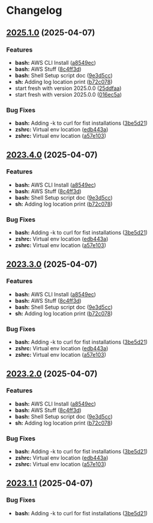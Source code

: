 # Changelog

## [2025.1.0](https://github.com/jonmatum/dotfiles/compare/dotfiles-v2025.0.0...dotfiles-v2025.1.0) (2025-04-07)


### Features

* **bash:** AWS CLI Install ([a8549ec](https://github.com/jonmatum/dotfiles/commit/a8549ec8c981d09cd6be92c67e1f1072195847a0))
* **bash:** AWS Stuff ([8c4ff3d](https://github.com/jonmatum/dotfiles/commit/8c4ff3d88b864b67a9a8f952b270e2285f7614a9))
* **bash:** Shell Setup script doc ([9e3d5cc](https://github.com/jonmatum/dotfiles/commit/9e3d5ccacb647094c06fbbe0437f1ee891fc6171))
* **sh:** Adding log location print ([b72c078](https://github.com/jonmatum/dotfiles/commit/b72c07881763b9343ef425d2e3ec124a3514b09e))
* start fresh with version 2025.0.0 ([25ddfaa](https://github.com/jonmatum/dotfiles/commit/25ddfaa2dec73faf0c6f51b7f1352fb27a59d52e))
* start fresh with version 2025.0.0 ([016ec5a](https://github.com/jonmatum/dotfiles/commit/016ec5aaa670fc42b0a644356b3cb07755ca0dda))


### Bug Fixes

* **bash:** Adding -k to curl for fist installations ([3be5d21](https://github.com/jonmatum/dotfiles/commit/3be5d21b54c9ab6c5060e2167a5b436a5f886847))
* **zshrc:** Virtual env location ([edb443a](https://github.com/jonmatum/dotfiles/commit/edb443a92b41cb3140798b90bb8d270c5f29ce9e))
* **zshrc:** Virtual env location ([a57e103](https://github.com/jonmatum/dotfiles/commit/a57e103903de371d00ddd516c4d954bb892767a4))

## [2023.4.0](https://github.com/jonmatum/dotfiles/compare/v2023.3.0...v2023.4.0) (2025-04-07)


### Features

* **bash:** AWS CLI Install ([a8549ec](https://github.com/jonmatum/dotfiles/commit/a8549ec8c981d09cd6be92c67e1f1072195847a0))
* **bash:** AWS Stuff ([8c4ff3d](https://github.com/jonmatum/dotfiles/commit/8c4ff3d88b864b67a9a8f952b270e2285f7614a9))
* **bash:** Shell Setup script doc ([9e3d5cc](https://github.com/jonmatum/dotfiles/commit/9e3d5ccacb647094c06fbbe0437f1ee891fc6171))
* **sh:** Adding log location print ([b72c078](https://github.com/jonmatum/dotfiles/commit/b72c07881763b9343ef425d2e3ec124a3514b09e))


### Bug Fixes

* **bash:** Adding -k to curl for fist installations ([3be5d21](https://github.com/jonmatum/dotfiles/commit/3be5d21b54c9ab6c5060e2167a5b436a5f886847))
* **zshrc:** Virtual env location ([edb443a](https://github.com/jonmatum/dotfiles/commit/edb443a92b41cb3140798b90bb8d270c5f29ce9e))
* **zshrc:** Virtual env location ([a57e103](https://github.com/jonmatum/dotfiles/commit/a57e103903de371d00ddd516c4d954bb892767a4))

## [2023.3.0](https://github.com/jonmatum/dotfiles/compare/v2023.2.0...v2023.3.0) (2025-04-07)


### Features

* **bash:** AWS CLI Install ([a8549ec](https://github.com/jonmatum/dotfiles/commit/a8549ec8c981d09cd6be92c67e1f1072195847a0))
* **bash:** AWS Stuff ([8c4ff3d](https://github.com/jonmatum/dotfiles/commit/8c4ff3d88b864b67a9a8f952b270e2285f7614a9))
* **bash:** Shell Setup script doc ([9e3d5cc](https://github.com/jonmatum/dotfiles/commit/9e3d5ccacb647094c06fbbe0437f1ee891fc6171))
* **sh:** Adding log location print ([b72c078](https://github.com/jonmatum/dotfiles/commit/b72c07881763b9343ef425d2e3ec124a3514b09e))


### Bug Fixes

* **bash:** Adding -k to curl for fist installations ([3be5d21](https://github.com/jonmatum/dotfiles/commit/3be5d21b54c9ab6c5060e2167a5b436a5f886847))
* **zshrc:** Virtual env location ([edb443a](https://github.com/jonmatum/dotfiles/commit/edb443a92b41cb3140798b90bb8d270c5f29ce9e))
* **zshrc:** Virtual env location ([a57e103](https://github.com/jonmatum/dotfiles/commit/a57e103903de371d00ddd516c4d954bb892767a4))

## [2023.2.0](https://github.com/jonmatum/dotfiles/compare/v2023.1.1...v2023.2.0) (2025-04-07)


### Features

* **bash:** AWS CLI Install ([a8549ec](https://github.com/jonmatum/dotfiles/commit/a8549ec8c981d09cd6be92c67e1f1072195847a0))
* **bash:** AWS Stuff ([8c4ff3d](https://github.com/jonmatum/dotfiles/commit/8c4ff3d88b864b67a9a8f952b270e2285f7614a9))
* **bash:** Shell Setup script doc ([9e3d5cc](https://github.com/jonmatum/dotfiles/commit/9e3d5ccacb647094c06fbbe0437f1ee891fc6171))
* **sh:** Adding log location print ([b72c078](https://github.com/jonmatum/dotfiles/commit/b72c07881763b9343ef425d2e3ec124a3514b09e))


### Bug Fixes

* **bash:** Adding -k to curl for fist installations ([3be5d21](https://github.com/jonmatum/dotfiles/commit/3be5d21b54c9ab6c5060e2167a5b436a5f886847))
* **zshrc:** Virtual env location ([edb443a](https://github.com/jonmatum/dotfiles/commit/edb443a92b41cb3140798b90bb8d270c5f29ce9e))
* **zshrc:** Virtual env location ([a57e103](https://github.com/jonmatum/dotfiles/commit/a57e103903de371d00ddd516c4d954bb892767a4))

## [2023.1.1](https://github.com/jonmatum/dotfiles/compare/v2023.1.0...v2023.1.1) (2025-04-07)


### Bug Fixes

* **bash:** Adding -k to curl for fist installations ([3be5d21](https://github.com/jonmatum/dotfiles/commit/3be5d21b54c9ab6c5060e2167a5b436a5f886847))
